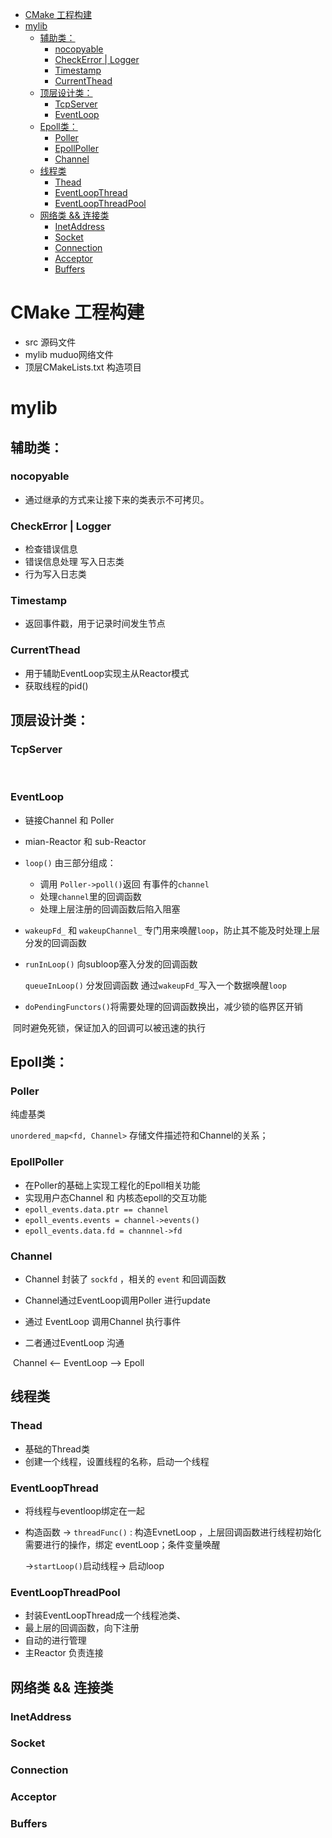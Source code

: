 - [CMake 工程构建](#cmake-工程构建)
- [mylib](#mylib)
  - [辅助类：](#辅助类)
    - [nocopyable](#nocopyable)
    - [CheckError | Logger](#checkerror--logger)
    - [Timestamp](#timestamp)
    - [CurrentThead](#currentthead)
  - [顶层设计类：](#顶层设计类)
    - [TcpServer](#tcpserver)
    - [EventLoop](#eventloop)
  - [Epoll类：](#epoll类)
    - [Poller](#poller)
    - [EpollPoller](#epollpoller)
    - [Channel](#channel)
  - [线程类](#线程类)
    - [Thead](#thead)
    - [EventLoopThread](#eventloopthread)
    - [EventLoopThreadPool](#eventloopthreadpool)
  - [网络类 && 连接类](#网络类--连接类)
    - [InetAddress](#inetaddress)
    - [Socket](#socket)
    - [Connection](#connection)
    - [Acceptor](#acceptor)
    - [Buffers](#buffers)

# CMake 工程构建

- src 源码文件
- mylib muduo网络文件
- 顶层CMakeLists.txt 构造项目





# mylib

## 辅助类：

### nocopyable

- 通过继承的方式来让接下来的类表示不可拷贝。

### CheckError | Logger

- 检查错误信息
- 错误信息处理 写入日志类
- 行为写入日志类

### Timestamp

- 返回事件戳，用于记录时间发生节点

### CurrentThead

- 用于辅助EventLoop实现主从Reactor模式
- 获取线程的pid()



## 顶层设计类：

### TcpServer 

​			

### EventLoop

- 链接Channel 和 Poller

- mian-Reactor 和 sub-Reactor

- `loop()` 由三部分组成：

  - 调用 `Poller->poll()`返回 有事件的`channel`
  - 处理`channel`里的回调函数
  - 处理上层注册的回调函数后陷入阻塞

- `wakeupFd_` 和 `wakeupChannel_`  专门用来唤醒`loop`，防止其不能及时处理上层分发的回调函数

- `runInLoop()` 向subloop塞入分发的回调函数

  `queueInLoop()` 分发回调函数 通过`wakeupFd_`写入一个数据唤醒`loop`

- `doPendingFunctors()`将需要处理的回调函数换出，减少锁的临界区开销

​		同时避免死锁，保证加入的回调可以被迅速的执行

## Epoll类：

### Poller

纯虚基类

`unordered_map<fd, Channel>` 存储文件描述符和Channel的关系；

### EpollPoller

- 在Poller的基础上实现工程化的Epoll相关功能
- 实现用户态Channel 和 内核态epoll的交互功能
- `epoll_events.data.ptr == channel`
- `epoll_events.events = channel->events()`
- `epoll_events.data.fd = channnel->fd`

### Channel

-  Channel 封装了 `sockfd` ，相关的 `event` 和回调函数
-  Channel通过EventLoop调用Poller 进行update

-  通过 EventLoop 调用Channel 执行事件

-  二者通过EventLoop 沟通

​          Channel <-- EventLoop --> Epoll



## 线程类

### Thead

- 基础的Thread类
- 创建一个线程，设置线程的名称，启动一个线程

### EventLoopThread

- 将线程与eventloop绑定在一起

- 构造函数 -> `threadFunc()` : 构造EvnetLoop ，上层回调函数进行线程初始化需要进行的操作，绑定 eventLoop；条件变量唤醒

  ->`startLoop()`启动线程-> 启动loop

### EventLoopThreadPool

- 封装EventLoopThread成一个线程池类、
- 最上层的回调函数，向下注册
- 自动的进行管理
- 主Reactor 负责连接



## 网络类 && 连接类 

### InetAddress



###  Socket



### Connection



### Acceptor



### Buffers



